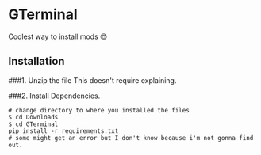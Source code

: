 # GTerminal
Coolest way to install mods 😎
## Installation
###1. Unzip the file
This doesn't require explaining.

###2. Install Dependencies.
```console
# change directory to where you installed the files
$ cd Downloads
$ cd GTerminal
pip install -r requirements.txt
# some might get an error but I don't know because i'm not gonna find out.
```
